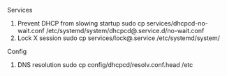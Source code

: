 Services

1. Prevent DHCP from slowing startup
sudo cp services/dhcpcd-no-wait.conf /etc/systemd/system/dhcpcd@.service.d/no-wait.conf
2. Lock X session
sudo cp services/lock@.service /etc/systemd/system/


Config
1. DNS resolution
sudo cp config/dhcpcd/resolv.conf.head /etc
